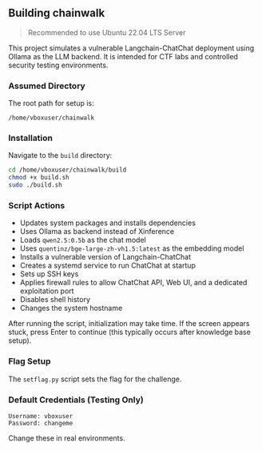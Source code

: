 ## Building chainwalk
> Recommended to use Ubuntu 22.04 LTS Server

This project simulates a vulnerable Langchain-ChatChat deployment using Ollama as the LLM backend. It is intended for CTF labs and controlled security testing environments.

### Assumed Directory

The root path for setup is:

```
/home/vboxuser/chainwalk
```

### Installation

Navigate to the `build` directory:

```bash
cd /home/vboxuser/chainwalk/build
chmod +x build.sh
sudo ./build.sh
```

### Script Actions

* Updates system packages and installs dependencies
* Uses Ollama as backend instead of Xinference
* Loads `qwen2.5:0.5b` as the chat model
* Uses `quentinz/bge-large-zh-vh1.5:latest` as the embedding model
* Installs a vulnerable version of Langchain-ChatChat
* Creates a systemd service to run ChatChat at startup
* Sets up SSH keys
* Applies firewall rules to allow ChatChat API, Web UI, and a dedicated exploitation port
* Disables shell history
* Changes the system hostname

After running the script, initialization may take time. If the screen appears stuck, press Enter to continue (this typically occurs after knowledge base setup).

### Flag Setup

The `setflag.py` script sets the flag for the challenge.

### Default Credentials (Testing Only)

```
Username: vboxuser
Password: changeme
```

Change these in real environments.
